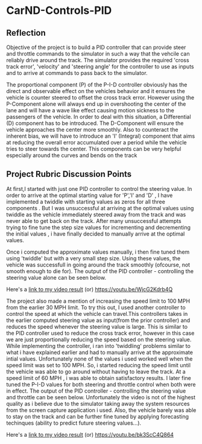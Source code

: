 # CarND-Controls-PID

## Reflection

Objective of the project is to build a PID controller that can provide steer and throttle commands to the simulator in such a way that the vehcile can reliably drive around the track. The simulator provides the required 'cross track error', 'velocity' and 'steering angle' for the controller to use as inputs and to arrive at commands to pass back to the simulator. 

The proportional component (P) of the P-I-D controller obviously has the direct and observable effect on the vehicles behavior and it ensures the vehicle is counter steered to offset the cross track error. However using the P-Component alone will always end up in overshooting the center of the lane and will have a wave like effect causing motion sickness to the passengers of the vehicle. In order to deal with this situation, a Differential (D) component has to be introduced. The D-Component will ensure the vehicle approaches the center more smoothly. Also to counteract the inherent bias, we will have to introduce an 'I' (Integral) component that aims at reducing the overall error accumulated over a period while the vehicle tries to steer towards the center. This components can be very helpful especially around the curves and bends on the track

## Project Rubric Discussion Points 

At first,I started with just one PID controller to control the steering value. In order to arrive at the optimal starting value for 'P','I' and 'D' , I have implemented a twiddle with starting values as zeros for all three components . But I was unsuccessful at arriving at the optimal values using twiddle as the vehicle immediately steered away from the track and was never able to get back on the track. After many unsuccessful attempts trying to fine tune the step size values for incrementing and decrementing the initial values , i have finally decided to manually arrive at the optimal values.

Once i computed the approximate values manually, i then fine tuned them using 'twiddle' but with a very small step size. Using these values, the vehicle was successfull in going around the track smoothly (ofcourse, not smooth enough to die for). The output of the PID controller - controlling the steering value alone can be seen below.

Here's a [link to my video result](./videos/PID_Control_Steer_Only_480.mov)
(or)
https://youtu.be/WjcG2Kdrb4Q

The project also made a mention of increasing the speed limit to 100 MPH from the earlier 30 MPH limit. To try this out,  I used another controller to control the speed at which the vehicle can travel.This controllers takes in the earlier computed steering value as input(from the prior controller) and reduces the speed whenever the steering value is large. This is similar to the PID controller used to reduce the cross track error, however in this case we are just proportionally reducing the speed based on the steering value. While implementing the controller, i ran into 'twiddling' problems similar to what i have explained earlier and had to manually arrive at the approximate intial values. Unfortunately none of the values i used worked well when the speed limit was set to 100 MPH. So, i started reducing the speed limit until the vehicle was able to go around  without having to leave the track. At a speed limit of 60 MPH , i was able to obtain satisfactory results. I later fine tuned the P-I-D values for both steering and throttle control when both were in effect.  The output of the PID controller - controlling the steering value and throttle  can be seen below. Unfortunately the video is not of the highest quality as i believe due to the simulator taking away the system resources from the screen capture application i used. Also, the vehicle barely was able to stay on the track and can be further fine tuned by applying forecasting techinques (ability to predict future steering values...).

Here's a [link to my video result](./videos/PID_Control_Steer_Throttle_480.mov)
(or)
https://youtu.be/bk3ScC4Q864



